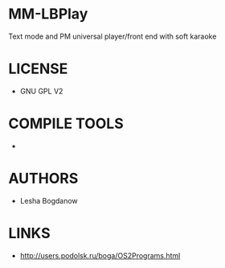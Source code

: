 MM-LBPlay
=========

Text mode and PM universal player/front end with soft karaoke

LICENSE
===============
- GNU GPL V2

COMPILE TOOLS
===============
* 

AUTHORS
===============
* Lesha Bogdanow 

LINKS
===============
* http://users.podolsk.ru/boga/OS2Programs.html






